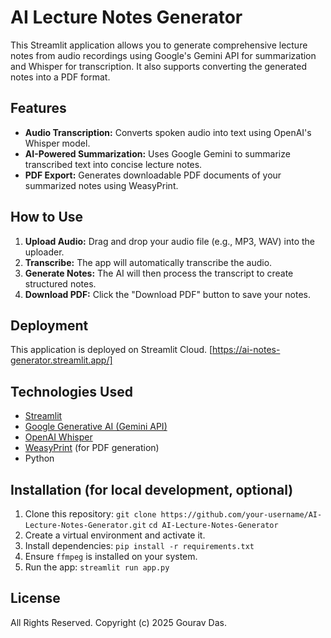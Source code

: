 # AI Lecture Notes Generator

This Streamlit application allows you to generate comprehensive lecture notes from audio recordings using Google's Gemini API for summarization and Whisper for transcription. It also supports converting the generated notes into a PDF format.

## Features

* **Audio Transcription:** Converts spoken audio into text using OpenAI's Whisper model.
* **AI-Powered Summarization:** Uses Google Gemini to summarize transcribed text into concise lecture notes.
* **PDF Export:** Generates downloadable PDF documents of your summarized notes using WeasyPrint.

## How to Use

1.  **Upload Audio:** Drag and drop your audio file (e.g., MP3, WAV) into the uploader.
2.  **Transcribe:** The app will automatically transcribe the audio.
3.  **Generate Notes:** The AI will then process the transcript to create structured notes.
4.  **Download PDF:** Click the "Download PDF" button to save your notes.

## Deployment

This application is deployed on Streamlit Cloud.
[https://ai-notes-generator.streamlit.app/]

## Technologies Used

* [Streamlit](https://streamlit.io/)
* [Google Generative AI (Gemini API)](https://ai.google.dev/)
* [OpenAI Whisper](https://github.com/openai/whisper)
* [WeasyPrint](https://weasyprint.org/) (for PDF generation)
* Python

## Installation (for local development, optional)

1.  Clone this repository:
    `git clone https://github.com/your-username/AI-Lecture-Notes-Generator.git`
    `cd AI-Lecture-Notes-Generator`
2.  Create a virtual environment and activate it.
3.  Install dependencies:
    `pip install -r requirements.txt`
4.  Ensure `ffmpeg` is installed on your system.
5.  Run the app:
    `streamlit run app.py`

## License

All Rights Reserved. Copyright (c) 2025 Gourav Das.
